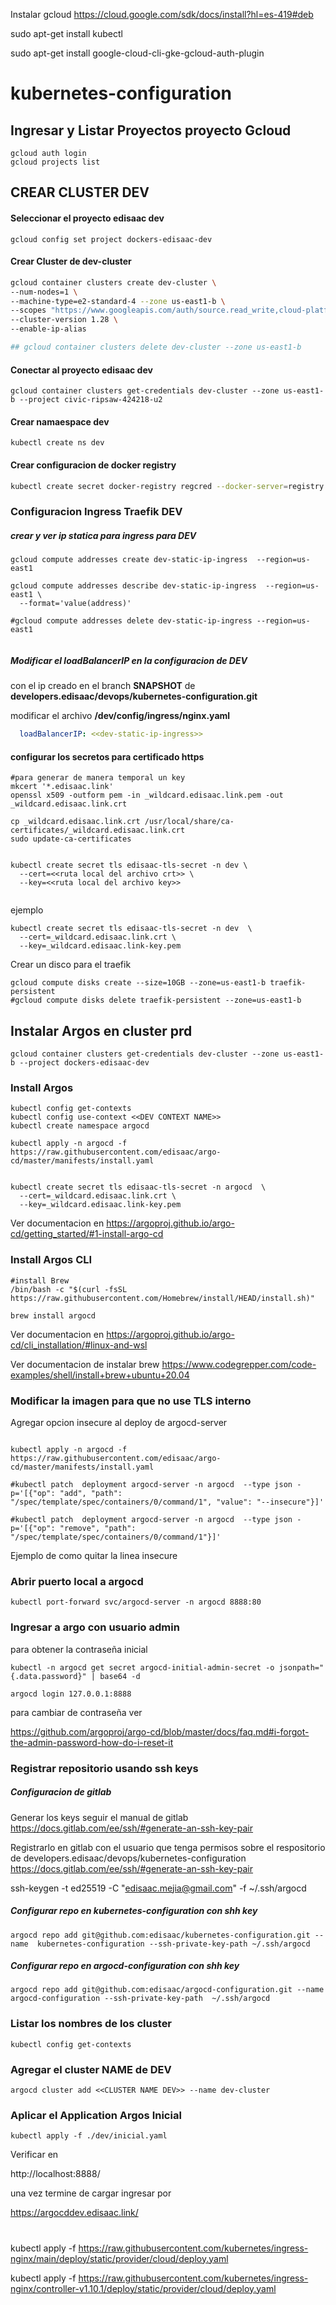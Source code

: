 Instalar gcloud https://cloud.google.com/sdk/docs/install?hl=es-419#deb


sudo apt-get install kubectl

sudo apt-get install google-cloud-cli-gke-gcloud-auth-plugin

# kubernetes-configuration

## Ingresar y Listar Proyectos proyecto Gcloud

```shell
gcloud auth login
gcloud projects list
```


## CREAR CLUSTER DEV

#### Seleccionar el proyecto edisaac dev

```shell
gcloud config set project dockers-edisaac-dev 
```

#### Crear Cluster de dev-cluster 

```bash
gcloud container clusters create dev-cluster \
--num-nodes=1 \
--machine-type=e2-standard-4 --zone us-east1-b \
--scopes "https://www.googleapis.com/auth/source.read_write,cloud-platform" \
--cluster-version 1.28 \
--enable-ip-alias 

## gcloud container clusters delete dev-cluster --zone us-east1-b

```

#### Conectar al proyecto edisaac dev

```shell
gcloud container clusters get-credentials dev-cluster --zone us-east1-b --project civic-ripsaw-424218-u2
```

#### Crear namaespace dev

```shell
kubectl create ns dev
```

#### Crear configuracion de docker registry

```bash
kubectl create secret docker-registry regcred --docker-server=registry.hub.docker.com --docker-username=edisaac.mejia@gmail.com --docker-password=$PASSWORD_DOCKER -n dev
```

### Configuracion Ingress Traefik DEV

##### crear y ver ip statica para ingress para DEV

```shell
gcloud compute addresses create dev-static-ip-ingress  --region=us-east1

gcloud compute addresses describe dev-static-ip-ingress  --region=us-east1 \
  --format='value(address)'

#gcloud compute addresses delete dev-static-ip-ingress --region=us-east1
  
```

##### Modificar el loadBalancerIP en la configuracion de DEV

con el ip creado en el branch **SNAPSHOT** de **developers.edisaac/devops/kubernetes-configuration.git**

modificar el archivo **/dev/config/ingress/nginx.yaml**

```yaml
  loadBalancerIP: <<dev-static-ip-ingress>>
```

#### configurar los secretos para certificado https 

```shell
#para generar de manera temporal un key 
mkcert '*.edisaac.link'
openssl x509 -outform pem -in _wildcard.edisaac.link.pem -out _wildcard.edisaac.link.crt

cp _wildcard.edisaac.link.crt /usr/local/share/ca-certificates/_wildcard.edisaac.link.crt
sudo update-ca-certificates


kubectl create secret tls edisaac-tls-secret -n dev \
  --cert=<<ruta local del archivo crt>> \
  --key=<<ruta local del archivo key>> 
 
```

ejemplo

```shell
kubectl create secret tls edisaac-tls-secret -n dev  \
  --cert=_wildcard.edisaac.link.crt \
  --key=_wildcard.edisaac.link-key.pem

```

Crear un disco para el traefik

```shell
gcloud compute disks create --size=10GB --zone=us-east1-b traefik-persistent
#gcloud compute disks delete traefik-persistent --zone=us-east1-b

```



## Instalar Argos en cluster prd


```shell
gcloud container clusters get-credentials dev-cluster --zone us-east1-b --project dockers-edisaac-dev
```

### Install Argos

```shell
kubectl config get-contexts
kubectl config use-context <<DEV CONTEXT NAME>>
kubectl create namespace argocd

kubectl apply -n argocd -f https://raw.githubusercontent.com/edisaac/argo-cd/master/manifests/install.yaml


kubectl create secret tls edisaac-tls-secret -n argocd  \
  --cert=_wildcard.edisaac.link.crt \
  --key=_wildcard.edisaac.link-key.pem  
```

Ver documentacion en https://argoproj.github.io/argo-cd/getting_started/#1-install-argo-cd

### Install Argos CLI

```shell
#install Brew
/bin/bash -c "$(curl -fsSL https://raw.githubusercontent.com/Homebrew/install/HEAD/install.sh)"

brew install argocd
```

Ver documentacion en https://argoproj.github.io/argo-cd/cli_installation/#linux-and-wsl

Ver documentacion de instalar brew https://www.codegrepper.com/code-examples/shell/install+brew+ubuntu+20.04

### Modificar la imagen para que no use TLS interno

Agregar opcion insecure al deploy de argocd-server

```shell

kubectl apply -n argocd -f https://raw.githubusercontent.com/edisaac/argo-cd/master/manifests/install.yaml

#kubectl patch  deployment argocd-server -n argocd  --type json -p='[{"op": "add", "path": "/spec/template/spec/containers/0/command/1", "value": "--insecure"}]'

#kubectl patch  deployment argocd-server -n argocd  --type json -p='[{"op": "remove", "path": "/spec/template/spec/containers/0/command/1"}]'

```

Ejemplo de como quitar la linea insecure


### Abrir puerto local a argocd

```shell
kubectl port-forward svc/argocd-server -n argocd 8888:80
```

### Ingresar a argo con usuario admin



para  obtener la contraseña inicial

```shell
kubectl -n argocd get secret argocd-initial-admin-secret -o jsonpath="{.data.password}" | base64 -d
```
```shell
argocd login 127.0.0.1:8888
```

para cambiar de contraseña ver  

https://github.com/argoproj/argo-cd/blob/master/docs/faq.md#i-forgot-the-admin-password-how-do-i-reset-it 
### Registrar repositorio usando ssh keys

##### Configuracion de gitlab

Generar los keys seguir el manual de gitlab https://docs.gitlab.com/ee/ssh/#generate-an-ssh-key-pair

Registrarlo en gitlab con el usuario que tenga permisos sobre el respositorio de developers.edisaac/devops/kubernetes-configuration   https://docs.gitlab.com/ee/ssh/#generate-an-ssh-key-pair




ssh-keygen -t ed25519 -C "edisaac.mejia@gmail.com" -f ~/.ssh/argocd


##### Configurar repo en kubernetes-configuration con shh key

```shell
argocd repo add git@github.com:edisaac/kubernetes-configuration.git --name  kubernetes-configuration --ssh-private-key-path ~/.ssh/argocd
```


##### Configurar repo en argocd-configuration con shh key

```shell
argocd repo add git@github.com:edisaac/argocd-configuration.git --name  argocd-configuration --ssh-private-key-path  ~/.ssh/argocd
```

 

### Listar los nombres de los cluster

```shell
kubectl config get-contexts
```

### Agregar el cluster NAME de DEV

```shell
argocd cluster add <<CLUSTER NAME DEV>> --name dev-cluster
```

### Aplicar el Application Argos Inicial

```shell
kubectl apply -f ./dev/inicial.yaml
```



Verificar en 

http://localhost:8888/

una vez termine de cargar ingresar por 

https://argocddev.edisaac.link/




#

kubectl apply -f https://raw.githubusercontent.com/kubernetes/ingress-nginx/main/deploy/static/provider/cloud/deploy.yaml

kubectl apply -f https://raw.githubusercontent.com/kubernetes/ingress-nginx/controller-v1.10.1/deploy/static/provider/cloud/deploy.yaml

